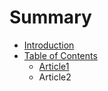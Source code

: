 # Summary

* [Introduction](README.md)
* [Table of Contents](table_of_contents.md)
   * [Article1](Article1)
   * Article2

